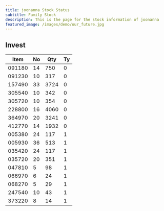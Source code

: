 ```yaml
---
title: joonanna Stock Status
subtitle: Family Stock 
description: This is the page for the stock information of joonanna
featured_image: /images/demo/our_future.jpg
---
```


## Invest

|  Item  | No | Qty  | Ty |
|--------|----|------|----|
| 091180 | 14 | 750  | 0  |
| 091230 | 10 | 317  | 0  | 
| 157490 | 33 | 3724 | 0  | 
| 305540 | 10 | 342  | 0  | 
| 305720 | 10 | 354  | 0  |  
| 228800 | 16 | 4060 | 0  |  
| 364970 | 20 | 3241 | 0  |  
| 412770 | 14 | 1932 | 0  | 
| 005380 | 24 | 117  | 1  | 
| 005930 | 36 | 513  | 1  | 
| 035420 | 24 | 117  | 1  | 
| 035720 | 20 | 351  | 1  | 
| 047810 | 5  | 98   | 1  | 
| 066970 | 6  | 24   | 1  | 
| 068270 | 5  | 29   | 1  | 
| 247540 | 10 | 43   | 1  | 
| 373220 | 8  | 14   | 1  | 


